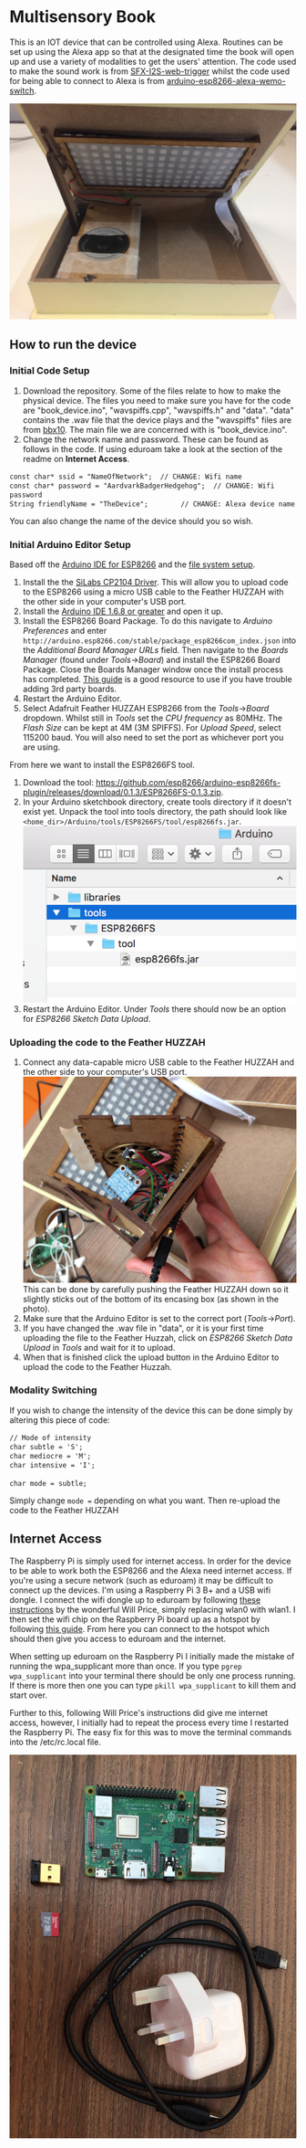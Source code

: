 # Multisensory Book

This is an IOT device that can be controlled using Alexa. Routines can be set up using the Alexa app so that at the designated
time the book will open up and use a variety of modalities to get the users' attention. The code used to make the sound work is 
from [SFX-I2S-web-trigger](https://github.com/bbx10/SFX-I2S-web-trigger) whilst the code used for being able to connect to
Alexa is from [arduino-esp8266-alexa-wemo-switch](https://github.com/kakopappa/arduino-esp8266-alexa-wemo-switch).

![alt text](https://github.com/RaeJ/HabitFormationDevice/blob/master/photos/open_book1.jpg "Multisensory Book")



## How to run the device
### Initial Code Setup
1. Download the repository. Some of the files relate to how to make the physical device. The files you need to make sure you have for the code are "book_device.ino", "wavspiffs.cpp", "wavspiffs.h" and "data". "data" contains the .wav file that the device plays and the "wavspiffs" files are from [bbx10](https://github.com/bbx10/SFX-I2S-web-trigger). The main file we are concerned with is "book_device.ino".
2. Change the network name and password. These can be found as follows in the code. If using eduroam take a look at the section of the readme on **Internet Access**.
```
const char* ssid = "NameOfNetwork";  // CHANGE: Wifi name
const char* password = "AardvarkBadgerHedgehog";  // CHANGE: Wifi password 
String friendlyName = "TheDevice";        // CHANGE: Alexa device name
```
You can also change the name of the device should you so wish.

### Initial Arduino Editor Setup
Based off the [Arduino IDE for ESP8266](https://learn.adafruit.com/adafruit-feather-huzzah-esp8266/using-arduino-ide) and the [file system setup](http://esp8266.github.io/Arduino/versions/2.0.0/doc/filesystem.html).

1. Install the the [SiLabs CP2104 Driver](https://www.silabs.com/products/development-tools/software/usb-to-uart-bridge-vcp-drivers). This will allow you to upload code to the ESP8266 using a micro USB cable to the Feather HUZZAH with the other side in your computer's USB port.
2. Install the [Arduino IDE 1.6.8 or greater](https://www.arduino.cc/en/Main/Software) and open it up.
3. Install the ESP8266 Board Package. To do this navigate to *Arduino* *Preferences* and enter `http://arduino.esp8266.com/stable/package_esp8266com_index.json` into the *Additional Board Manager URLs* field. Then navigate to the *Boards Manager* (found under *Tools*->*Board*) and install the ESP8266 Board Package. Close the Boards Manager window once the install process has completed. [This guide](https://learn.adafruit.com/add-boards-arduino-v164) is a good resource to use if you have trouble adding 3rd party boards.
4. Restart the Arduino Editor.
5. Select Adafruit Feather HUZZAH ESP8266  from the *Tools*->*Board* dropdown. Whilst still in *Tools* set the *CPU frequency* as 80MHz. The *Flash Size* can be kept at 4M (3M SPIFFS). For *Upload Speed*, select 115200 baud. You will also need to set the port as whichever port you are using.

From here we want to install the ESP8266FS tool.
1. Download the tool: https://github.com/esp8266/arduino-esp8266fs-plugin/releases/download/0.1.3/ESP8266FS-0.1.3.zip.
2. In your Arduino sketchbook directory, create tools directory if it doesn't exist yet. Unpack the tool into tools directory, the path should look like `<home_dir>/Arduino/tools/ESP8266FS/tool/esp8266fs.jar`. ![alt text](https://github.com/RaeJ/HabitFormationDevice/blob/master/photos/file_layout.png "File layout")
3. Restart the Arduino Editor. Under *Tools* there should now be an option for *ESP8266 Sketch Data Upload*.

### Uploading the code to the Feather HUZZAH
1. Connect any data-capable micro USB cable to the Feather HUZZAH and the other side to your computer's USB port. ![alt text](https://github.com/RaeJ/HabitFormationDevice/blob/master/photos/huzzah_access.jpg "Accessing the Feather HUZZAH") This can be done by carefully pushing the Feather HUZZAH down so it slightly sticks out of the bottom of its encasing box (as shown in the photo).
2. Make sure that the Arduino Editor is set to the correct port (*Tools*->*Port*).
3. If you have changed the .wav file in "data", or it is your first time uploading the file to the Feather Huzzah, click on *ESP8266 Sketch Data Upload* in *Tools* and wait for it to upload.
4. When that is finished click the upload button in the Arduino Editor to upload the code to the Feather Huzzah.


### Modality Switching
If you wish to change the intensity of the device this can be done simply by altering this piece of code:
```
// Mode of intensity
char subtle = 'S';
char mediocre = 'M';
char intensive = 'I';

char mode = subtle;
```
Simply change `mode =` depending on what you want. Then re-upload the code to the Feather HUZZAH


## Internet Access
The Raspberry Pi is simply used for internet access. In order for the device to be able to work both the ESP8266 and the Alexa need internet access. If you're using a secure network (such as eduroam) it may be difficult to connect up the devices. I'm using a Raspberry Pi 3 B+ and a USB wifi dongle. I connect the wifi dongle up to eduroam by following [these instructions](https://www.willprice.org/2014/03/17/eduroam-on-the-raspberry-pi.html) by the wonderful Will Price, simply replacing wlan0 with wlan1. I then set the wifi chip on the Raspberry Pi board up as a hotspot by following [this guide](https://www.raspberrypi.org/documentation/configuration/wireless/access-point.md). From here you can connect to the hotspot which should then give you access to eduroam and the internet.

When setting up eduroam on the Raspberry Pi I initially made the mistake of running the wpa_supplicant more than once. If you type `pgrep wpa_supplicant` into your terminal there should be only one process running. If there is more then one you can type `pkill wpa_supplicant` to kill them and start over.

Further to this, following Will Price's instructions did give me internet access, however, I initially had to repeat the process every time I restarted the Raspberry Pi. The easy fix for this was to move the terminal commands into the /etc/rc.local file.

![alt text](https://github.com/RaeJ/HabitFormationDevice/blob/master/photos/eduroam_access.jpg "Eduroam access kit")

